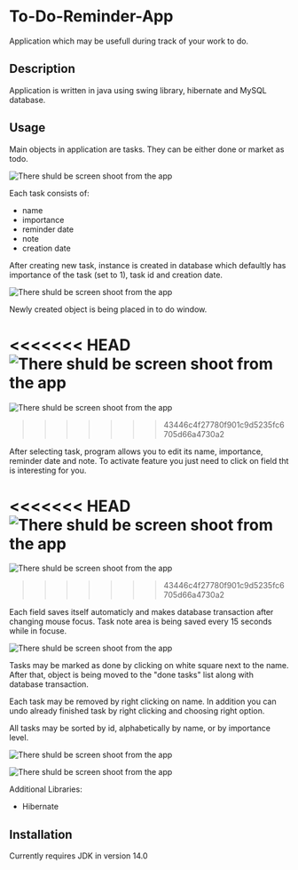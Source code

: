 # To-Do-Reminder-App
Application which may be usefull during track of your work to do.

## Description
Application is written in java using swing library, hibernate and MySQL database.

## Usage
Main objects in application are tasks.
They can be either done or market as todo.

![There shuld be screen shoot from the app](Screenshoots/ToDo1.png)

Each task consists of:
  - name
  - importance
  - reminder date
  - note
  - creation date
  
After creating new task, instance is created in database which defaultly has importance of the task (set to 1), task id and creation date.

![There shuld be screen shoot from the app](/Screenshoots/ToDo2.png)

Newly created object is being placed in to do window.

<<<<<<< HEAD
![There shuld be screen shoot from the app](Design/Screenshoots/ToDo3.png)
=======
![There shuld be screen shoot from the app](/src/main/resources/Screenshoots/ToDo3.png)
>>>>>>> 43446c4f27780f901c9d5235fc6705d66a4730a2

After selecting task, program allows you to edit its name, importance, reminder date and note.
To activate feature you just need to click on field tht is interesting for you.

<<<<<<< HEAD
![There shuld be screen shoot from the app](Design/Screenshoots/ToDo4.png)
=======
![There shuld be screen shoot from the app](/src/main/resources/Screenshoots/ToDo4.png)
>>>>>>> 43446c4f27780f901c9d5235fc6705d66a4730a2

Each field saves itself automaticly and makes database transaction after changing mouse focus.
Task note area is being saved every 15 seconds while in focuse.

![There shuld be screen shoot from the app](Design/Screenshoots/ToDo5.png)

Tasks may be marked as done by clicking on white square next to the name.
After that, object is being moved to the "done tasks" list along with database transaction.

Each task may be removed by right clicking on name.
In addition you can undo already finished task by right clicking and choosing right option.

All tasks may be sorted by id, alphabetically by name, or by importance level.

![There shuld be screen shoot from the app](Design/Screenshoots/Sorting1.png)

![There shuld be screen shoot from the app](Design/Screenshoots/Sorting2.png)

Additional Libraries:
  - Hibernate

## Installation
Currently requires JDK in version 14.0
